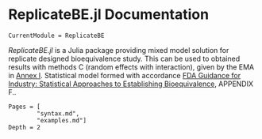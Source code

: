 # ReplicateBE.jl Documentation

```@meta
CurrentModule = ReplicateBE
```

*ReplicateBE.jl* is a Julia package providing mixed model solution for replicate designed bioequivalence study. This can be used to obtained results with methods C (random effects with interaction), given by the EMA in [Annex I](https://www.ema.europa.eu/en/documents/other/31-annex-i-statistical-analysis-methods-compatible-ema-bioequivalence-guideline_en.pdf "EMA/582648/2016, 21 September 2016"). Statistical model formed with accordance [FDA Guidance for Industry: Statistical Approaches to Establishing Bioequivalence](https://www.fda.gov/media/70958/download), APPENDIX F..

```@contents
Pages = [
        "syntax.md",
        "examples.md"]
Depth = 2
```
